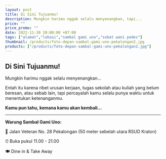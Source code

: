 ```yaml
---
layout: post
title: Di Sini Tujuanmu!
description: Mungkin harimu nggak selalu menyenangkan, tapi...
price: ""
price_promo: ""
date: 2022-11-30 20:00:00 +07:00
tags: ["alamat","lokasi","sambal gami uno","sobat wani pedes"]
thumbnail: /products/foto-depan-sambal-gami-uno-pekalongan2.jpg
products: ["/products/foto-depan-sambal-gami-uno-pekalongan2.jpg"]
---
```


## Di Sini Tujuanmu! ##

Mungkin harimu nggak selalu menyenangkan...

Entah itu karena ribet urusan kerjaan, tugas sekolah atau kuliah yang belum beresan, atau sebab lain, tapi percayalah kamu selalu punya waktu untuk menentukan ketenanganmu.

**Kamu pun tahu, kemana kamu akan kembali...**

* * *

**Warung Sambal Gami Uno:**

📍 Jalan Veteran No. 28 Pekalongan (50 meter sebelah utara RSUD Kraton)

⏰ Buka pukul 11.00 - 21.00

🍽 Dine in & Take Away
